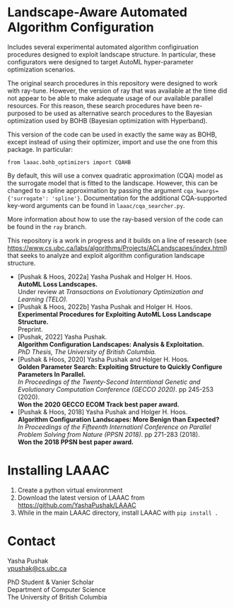 # Landscape-Aware Automated Algorithm Configuration

Includes several experimental automated algorithm configiruation procedures designed
to exploit landscape structure. In particular, these configurators were designed
to target AutoML hyper-parameter optimization scenarios.

The original search procedures in this repository were designed to work with
ray-tune. However, the version of ray that was available at the time did not
appear to be able to make adequate usage of our available parallel resources.
For this reason, these search procedures have been re-purposed to be used
as alternative search procedures to the Bayesian optimization used by
BOHB (Bayesian optimization with Hyperband).

This version of the code can be used in exactly the same way as BOHB, except
instead of using their optimizer, import and use the one from this package.
In particular:

    from laaac.bohb_optimizers import CQAHB 

By default, this will use a convex quadratic approximation (CQA) model as the
surrogate model that is fitted to the landscape. However, this can be changed
to a spline approximation by passing the argument 
`cqa_kwargs={'surrogate': 'spline'}`. Documentation for the additional 
CQA-supported key-word arguments can be found in `laaac/cqa_searcher.py`.

More information about how to use the ray-based version of the code can
be found in the `ray` branch.

This repository is a work in progress and it builds on a line of research 
(see https://www.cs.ubc.ca/labs/algorithms/Projects/ACLandscapes/index.html) 
that seeks to analyze and exploit algorithm configuration landscape structure.

- \[Pushak & Hoos, 2022a\] Yasha Pushak and Holger H. Hoos.  
**AutoML Loss Landscapes.**  
Under review at *Transactions on Evolutionary Optimization and Learning (TELO)*.
- \[Pushak & Hoos, 2022b\] Yasha Pushak and Holger H. Hoos.  
**Experimental Procedures for Exploiting AutoML Loss Landscape Structure.**  
Preprint.  
- \[Pushak, 2022\] Yasha Pushak.  
**Algorithm Configuration Landscapes: Analysis & Exploitation.**  
*PhD Thesis, The University of British Columbia.*  
 - \[Pushak & Hoos, 2020\] Yasha Pushak and Holger H. Hoos.  
**Golden Parameter Search: Exploiting Structure to Quickly Configure Parameters
In Parallel.**  
*In Proceedings of the Twenty-Second Interntional Genetic and Evolutionary 
Computation Conference (GECCO 2020)*. pp 245-253 (2020).  
**Won the 2020 GECCO ECOM Track best paper award.**
 - \[Pushak & Hoos, 2018\] Yasha Pushak and Holger H. Hoos.  
**Algorithm Configuration Landscapes: More Benign than Expected?**  
*In Proceedings of the Fifteenth Internationl Conference on Parallel Problem 
Solving from Nature (PPSN 2018)*. pp 271-283 (2018).  
**Won the 2018 PPSN best paper award.**


# Installing LAAAC

 1. Create a python virtual environment
 2. Download the latest version of LAAAC from https://github.com/YashaPushak/LAAAC
 3. While in the main LAAAC directory, install LAAAC with 
`pip install .`


# Contact

Yasha Pushak  
ypushak@cs.ubc.ca  

PhD Student & Vanier Scholar  
Department of Computer Science  
The University of British Columbia  
